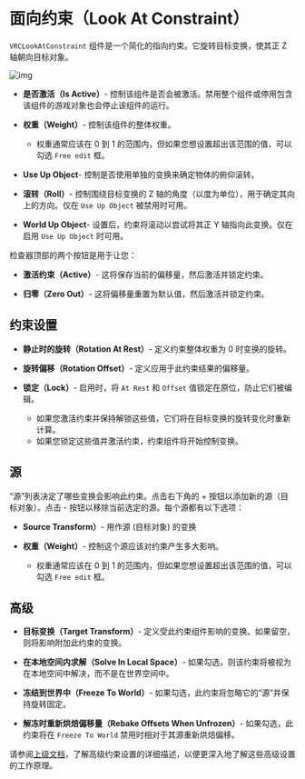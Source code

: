 # 面向约束（Look At Constraint）

`VRCLookAtConstraint` 组件是一个简化的指向约束。它旋转目标变换，使其正 Z 轴朝向目标对象。

![img](https://cn-nb1.rains3.com/docs-image/controls/vrc-look-at-constraint-1.png)

- **是否激活（Is Active）**- 控制该组件是否会被激活。禁用整个组件或停用包含该组件的游戏对象也会停止该组件的运行。

- **权重（Weight）**- 控制该组件的整体权重。
  - 权重通常应该在 0 到 1 的范围内，但如果您想设置超出该范围的值，可以勾选 `Free edit` 框。

- **Use Up Object**- 控制是否使用单独的变换来确定物体的俯仰滚转。

- **滚转（Roll）**- 控制围绕目标变换的 Z 轴的角度（以度为单位），用于确定其向上的方向。仅在 `Use Up Object` 被禁用时可用。

- **World Up Object**- 设置后，约束将滚动以尝试将其正 Y 轴指向此变换。仅在启用 `Use Up Object` 时可用。

检查器顶部的两个按钮是用于让您：

- **激活约束（Active）**- 这将保存当前的偏移量，然后激活并锁定约束。

- **归零（Zero Out）**- 这将偏移量重置为默认值，然后激活并锁定约束。

## 约束设置

- **静止时的旋转（Rotation At Rest）**- 定义约束整体权重为 0 时变换的旋转。

- **旋转偏移（Rotation Offset）**- 定义应用于此约束结果的偏移量。

- **锁定（Lock）**- 启用时，将 `At Rest` 和 `Offset` 值锁定在原位，防止它们被编辑。

  - 如果您激活约束并保持解锁这些值，它们将在目标变换的旋转变化时重新计算。
  - 如果您锁定这些值并激活约束，约束组件将开始控制变换。

## 源

“源”列表决定了哪些变换会影响此约束。点击右下角的 + 按钮以添加新的源（目标对象）。点击 - 按钮以移除当前选定的源。每个源都有以下选项：

- **Source Transform）**- 用作源 (目标对象) 的变换
- **权重（Weight）**- 控制这个源应该对约束产生多大影响。

  - 权重通常应该在 0 到 1 的范围内，但如果您想设置超出该范围的值，可以勾选 `Free edit` 框。

## 高级

- **目标变换（Target Transform）**- 定义受此约束组件影响的变换。如果留空，则将影响附加此约束的变换。

- **在本地空间内求解（Solve In Local Space）**- 如果勾选，则该约束将被视为在本地空间中解决，而不是在世界空间中。

- **冻结到世界中（Freeze To World）**- 如果勾选，此约束将忽略它的“源”并保持旋转固定。

- **解冻时重新烘焙偏移量（Rebake Offsets When Unfrozen）**- 如果勾选，此约束将在 `Freeze To World` 禁用时相对于其源重新烘焙偏移。
  
请参阅[上级文档](./constraints)，了解高级约束设置的详细描述，以便更深入地了解这些高级设置的工作原理。